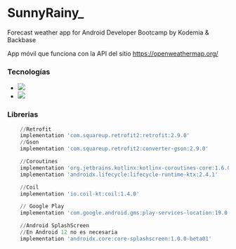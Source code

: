 # SunnyRainy_
 Forecast weather app for Android Developer Bootcamp by Kodemia & Backbase

App móvil que funciona con la API del sitio https://openweathermap.org/

### Tecnologías

- <img src="https://img.shields.io/badge/Android Studio-E34F26?style=for-the-badge&logo=&logoColor=white">
- <img src="https://img.shields.io/badge/Kotlin-239120?&style=for-the-badge&logo=&logoColor=black">


### Librerias
```python
    //Retrofit
    implementation 'com.squareup.retrofit2:retrofit:2.9.0'
    //Gson
    implementation 'com.squareup.retrofit2:converter-gson:2.9.0'

    //Coroutines
    implementation 'org.jetbrains.kotlinx:kotlinx-coroutines-core:1.6.0'
    implementation 'androidx.lifecycle:lifecycle-runtime-ktx:2.4.1'

    //Coil
    implementation 'io.coil-kt:coil:1.4.0'

    // Google Play
    implementation 'com.google.android.gms:play-services-location:19.0.1'

    //Android SplashScreen
    //En Android 12 no es necesaria
    implementation 'androidx.core:core-splashscreen:1.0.0-beta01'
```
